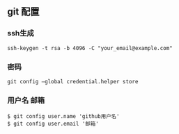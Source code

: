 ## git 配置 ##

### ssh生成 ###
	ssh-keygen -t rsa -b 4096 -C "your_email@example.com"

### 密码 ###
	git config –global credential.helper store

### 用户名 邮箱 ###
	$ git config user.name 'github用户名'  
	$ git config user.email '邮箱'  